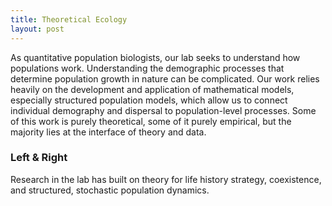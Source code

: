 ```yaml
---
title: Theoretical Ecology
layout: post
---
```


As quantitative population biologists, our lab seeks to understand how populations work. Understanding the demographic processes that determine population growth in nature can be complicated. Our work relies heavily on the development and application of mathematical models, especially structured population models, which allow us to connect individual demography and dispersal to population-level processes. Some of this work is purely theoretical, some of it purely empirical, but the majority lies at the interface of theory and data. 

<div>
	<h3>Left &amp; Right</h3>
	<p><span class="image left"><img src="{{ 'assets/images/Bibianetal_2016.png' | relative_url }}" alt="" /></span>Research in the lab has built on theory for life history strategy, coexistence, and structured, stochastic population dynamics.</p>
</div>
